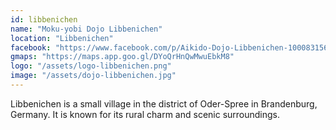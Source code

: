 ```yaml
---
id: libbenichen
name: "Moku-yobi Dojo Libbenichen"
location: "Libbenichen"
facebook: "https://www.facebook.com/p/Aikido-Dojo-Libbenichen-100083156716107"
gmaps: "https://maps.app.goo.gl/DYoQrHnQwMwuEbkM8"
logo: "/assets/logo-libbenichen.png"
image: "/assets/dojo-libbenichen.jpg"
---
```

Libbenichen is a small village in the district of Oder-Spree in Brandenburg, Germany. It is known for its rural charm and scenic surroundings.